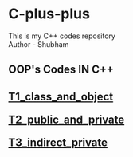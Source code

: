 # C-plus-plus
This is my C++ codes repository <br>
Author - Shubham
<h2>OOP's Codes IN C++<h2>
<p><a href="OOP's Codes IN C++/T1_class_and_object.cpp"> T1_class_and_object </a><p>
<p><a href="OOP's Codes IN C++/T2_public_and_private.cpp"> T2_public_and_private </a><p>
<p><a href="OOP's Codes IN C++/T3_indirect_private.cpp"> T3_indirect_private </a><p>


